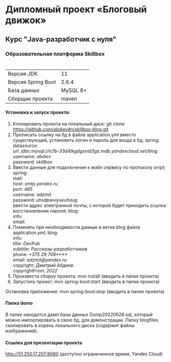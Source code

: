 # Дипломный проект «Блоговый движок»
## Курс "Java-разработчик с нуля"
### Образовательная платформа Skillbox
#
|||
| ------ | ------ |
| Версия JDK | 11 |
| Версия Spring Boot | 2.6.4 |
| База данных | MySQL 8+ |
| Сборщик проекта | maven |

#### Установка и запуск проекта:
1. Клонировать проекта на локальный диск: git clone https://github.com/abdievdn/skillbox-blog.git
2. Прописать ссылку на бд в файле application.yml вместо существующей, установить логин и пароль для входа в бд; 
spring: 
  datasource:  
    url: _jdbc:mysql://rc1b-33d4tkgdgxxtd3gs.mdb.yandexcloud.net/blog_  
    username: _abdiev_  
    password: _skillbox_  
3. Ввести данные для подключения к мэйл сервису по протоколу smpt;
spring:  
  mail:  
    host: _smtp.yandex.ru_  
    port: _465_  
    username: _adzmit_  
    password: _uhsdpwviyxeuhaug_  
ввести адрес электронной почты, с которой будет приходить ссылка восстановления пароля;
blog:  
  info:  
    email:
4. Поменять при необходимости данные в ветке blog файла application.yml;
blog:  
  info:  
    title: _DevPub_  
    subtitle: _Рассказы разработчиков_  
    phone: _+375 29 708****_  
    email: _adzmit@yandex.ru_  
    copyright: _Дмитрий Абдиев_  
    copyrightFrom: _2022_  
5. Произвести сборку проекта: mvn install (вводить в папке проекта)
6. Запустить проект: mvn spring-boot:start (вводить в папке проекта)

Остановка приложения: mvn spring-boot:stop (вводить в папке проекта)

#### Папка demo
В папке находится дамп базы данных Dump20220628.sql, который можно импортировать в свою бд, для демонстрации. Папку blogfiles скопировать в корень локального диска (содержит файлы изображений).

#### Ссылка для презентации проекта
http://51.250.17.207:8080 (доступно ограниченное время, Yandex Cloud)
